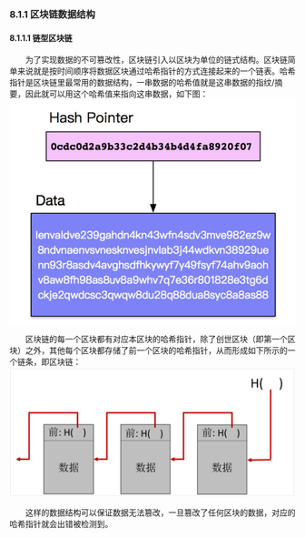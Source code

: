 ### 8.1.1 区块链数据结构
#### 8.1.1.1 链型区块链
&emsp;&emsp;为了实现数据的不可篡改性，区块链引入以区块为单位的链式结构。区块链简单来说就是按时间顺序将数据区块通过哈希指针的方式连接起来的一个链表。哈希指针是区块链里最常用的数据结构，一串数据的哈希值就是这串数据的指纹/摘要，因此就可以用这个哈希值来指向这串数据，如下图：![](./figures/08111126-1.png)

&emsp;&emsp;区块链的每一个区块都有对应本区块的哈希指针，除了创世区块（即第一个区块）之外，其他每个区块都存储了前一个区块的哈希指针，从而形成如下所示的一个链条，即区块链：![](./figures/08111126-2.png)

&emsp;&emsp;这样的数据结构可以保证数据无法篡改，一旦篡改了任何区块的数据，对应的哈希指针就会出错被检测到。
